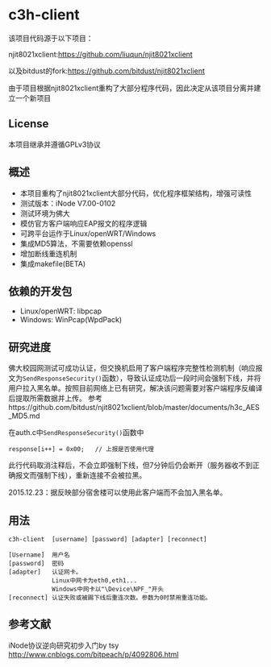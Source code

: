 c3h-client
===========
该项目代码源于以下项目：

njit8021xclient:https://github.com/liuqun/njit8021xclient

以及bitdust的fork:https://github.com/bitdust/njit8021xclient

由于项目根据njit8021xclient重构了大部分程序代码，因此决定从该项目分离并建立一个新项目

License
---------
本项目继承并遵循GPLv3协议

概述
-----
* 本项目重构了njit8021xclient大部分代码，优化程序框架结构，增强可读性
* 测试版本：iNode V7.00-0102
* 测试环境为佛大
* 模仿官方客户端响应EAP报文的程序逻辑
* 可跨平台运作于Linux/openWRT/Windows
* 集成MD5算法，不需要依赖openssl
* 增加断线重连机制
* 集成makefile(BETA)

依赖的开发包
--------
* Linux/openWRT: libpcap
* Windows: WinPcap(WpdPack)

研究进度
-----
佛大校园网测试可成功认证，但交换机启用了客户端程序完整性检测机制（响应报文为`SendResponseSecurity()`函数），导致认证成功后一段时间会强制下线，并将用户拉入黑名单。按照目前网络上已有研究，解决该问题需要对客户端程序反编译后提取所需数据并上传。
参考https://github.com/bitdust/njit8021xclient/blob/master/documents/h3c_AES_MD5.md

在auth.c中`SendResponseSecurity()`函数中
```
response[i++] = 0x00;	// 上报是否使用代理
```
此行代码取消注释后，不会立即强制下线，但7分钟后仍会断开（服务器收不到正确报文而强制下线），重新连接不会被拉黑。

2015.12.23：据反映部分宿舍楼可以使用此客户端而不会加入黑名单。

用法
-----
```
c3h-client  [username] [password] [adapter] [reconnect]

[Username]	用户名
[password]	密码
[adapter]	认证网卡。
			Linux中网卡为eth0,eth1...
			Windows中网卡以"\Device\NPF_"开头
[reconnect]	认证失败或被踢下线后重连次数。参数为0时禁用重连功能。
```

参考文献
---------
iNode协议逆向研究初步入门by tsy http://www.cnblogs.com/bitpeach/p/4092806.html
